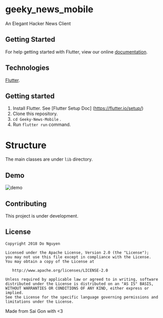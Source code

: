 # geeky_news_mobile

An Elegant Hacker News Client

## Getting Started

For help getting started with Flutter, view our online
[documentation](https://flutter.io/).

## Technologies

[Flutter](https://flutter.io).

## Getting started
1. Install Flutter. See [Flutter Setup Doc] (https://flutter.io/setup/)
2. Clone this repository.
4. `cd Geeky-News-Mobile` .
5. Run `flutter run` command.

# Structure
The main classes are under `lib` directory.

## Demo
![demo](https://github.com/GeekyNews/Geeky-News-Mobile/assets/demo.gif)

## Contributing

This project is under development.


## License
```
Copyright 2018 Do Nguyen

Licensed under the Apache License, Version 2.0 (the "License");
you may not use this file except in compliance with the License.
You may obtain a copy of the License at

   http://www.apache.org/licenses/LICENSE-2.0

Unless required by applicable law or agreed to in writing, software
distributed under the License is distributed on an "AS IS" BASIS,
WITHOUT WARRANTIES OR CONDITIONS OF ANY KIND, either express or implied.
See the License for the specific language governing permissions and
limitations under the License.
```
Made from Sai Gon with <3
